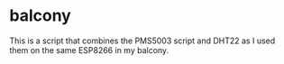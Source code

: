 # balcony
This is a script that combines the PMS5003 script and DHT22 as I used them on the same ESP8266 in my balcony.
